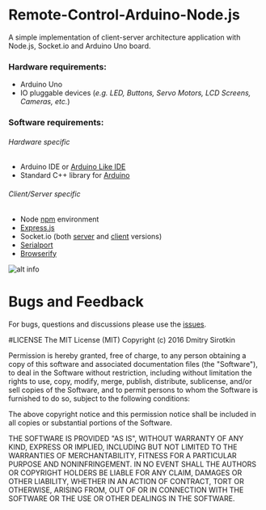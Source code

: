 # Remote-Control-Arduino-Node.js
A simple implementation of client-server architecture application with Node.js, Socket.io and Arduino Uno board.

### Hardware requirements:
+ Arduino Uno
+ IO pluggable devices (*e.g. LED, Buttons, Servo Motors, LCD Screens, Cameras, etc.*)
 
### Software requirements:

###### Hardware specific 

+ Arduino IDE or [Arduino Like IDE](https://github.com/Robot-Will/Stino)
+ Standard C++ library for [Arduino](https://github.com/maniacbug/StandardCplusplus)

###### Client/Server specific

+ Node [npm](https://www.npmjs.com) environment
+ [Express.js](https://github.com/expressjs/express)
+ Socket.io (both [server](https://github.com/socketio/socket.io) and [client](https://github.com/socketio/socket.io-client) versions)
+ [Serialport](https://github.com/voodootikigod/node-serialport)
+ [Browserify](https://github.com/substack/node-browserify)

![alt info](https://raw.githubusercontent.com/nrdwnd/Remote-Control-Arduino-Node.js/master/.readme_material/led.jpeg "Client turns on blue light :)")

# Bugs and Feedback
For bugs, questions and discussions please use the [issues](https://github.com/nrdwnd/Remote-Control-Arduino-Node.js/issues).

#LICENSE
The MIT License (MIT)
Copyright \(c\) 2016 Dmitry Sirotkin

Permission is hereby granted, free of charge, to any person obtaining a copy of this software and associated documentation files (the "Software"), to deal in the Software without restriction, including without limitation the rights to use, copy, modify, merge, publish, distribute, sublicense, and/or sell copies of the Software, and to permit persons to whom the Software is furnished to do so, subject to the following conditions:

The above copyright notice and this permission notice shall be included in all copies or substantial portions of the Software.

THE SOFTWARE IS PROVIDED "AS IS", WITHOUT WARRANTY OF ANY KIND, EXPRESS OR IMPLIED, INCLUDING BUT NOT LIMITED TO THE WARRANTIES OF MERCHANTABILITY, FITNESS FOR A PARTICULAR PURPOSE AND NONINFRINGEMENT. IN NO EVENT SHALL THE AUTHORS OR COPYRIGHT HOLDERS BE LIABLE FOR ANY CLAIM, DAMAGES OR OTHER LIABILITY, WHETHER IN AN ACTION OF CONTRACT, TORT OR OTHERWISE, ARISING FROM, OUT OF OR IN CONNECTION WITH THE SOFTWARE OR THE USE OR OTHER DEALINGS IN THE SOFTWARE.
